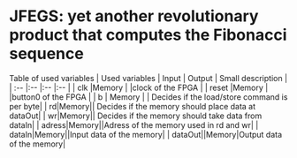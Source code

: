 # JFEGS: yet another revolutionary product that computes the Fibonacci sequence
Table of used variables
| Used variables        | Input         | Output    | Small description     |
| :--                   |:--            |:--        |:--                    |
| clk                   |Memory         |           |clock of the FPGA      |
| reset                 |Memory               |           |button0 of the FPGA    |
| b         | Memory               |           | Decides if the load/store command is per byte|
| rd|Memory|| Decides if the memory should place data at dataOut|
| wr|Memory|| Decides if the memory should take data from dataIn|
| adress|Memory||Adress of the memory used in rd and wr|
| dataIn|Memory||Input data of the memory|
| dataOut||Memory|Output data of the memory|